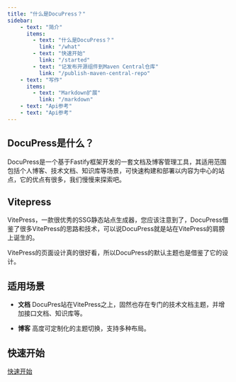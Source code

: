 ```yaml
---
title: "什么是DocuPress？"
sidebar:
    - text: "简介"
      items:
        - text: "什么是DocuPress？"
          link: "/what"
        - text: "快速开始"
          link: "/started"
        - text: "记发布开源组件到Maven Central仓库"
          link: "/publish-maven-central-repo"
    - text: "写作"
      items:
        - text: "Markdown扩展"
          link: "/markdown"
    - text: "Api参考"
    - text: "Api参考"
---
```


## DocuPress是什么？

DocuPress是一个基于Fastify框架开发的一套文档及博客管理工具，其适用范围包括个人博客、技术文档、知识库等场景，可快速构建和部署以内容为中心的站点，它的优点有很多，我们慢慢来探索吧。

## Vitepress

VitePress，一款很优秀的SSG静态站点生成器，您应该注意到了，DocuPress借鉴了很多VitePress的思路和技术，可以说DocuPress就是站在VitePress的肩膀上诞生的。

VitePress的页面设计真的很好看，所以DocuPress的默认主题也是借鉴了它的设计。

## 适用场景

- **文档**
DocuPres站在VitePress之上，固然也存在专门的技术文档主题，并增加接口文档、知识库等。

- **博客**
高度可定制化的主题切换，支持多种布局。

## 快速开始

[快速开始](/started)
